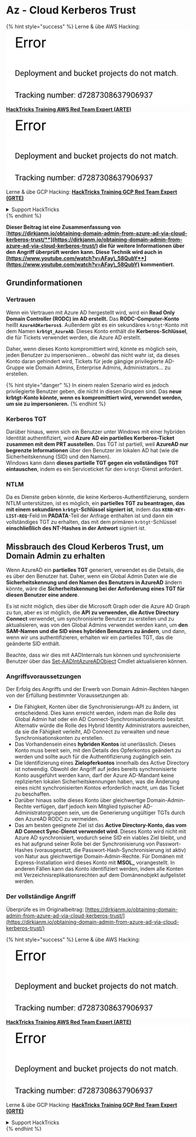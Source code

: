 # Az - Cloud Kerberos Trust

{% hint style="success" %}
Lerne & übe AWS Hacking:<img src="../../../../.gitbook/assets/image (1) (1).png" alt="" data-size="line">[**HackTricks Training AWS Red Team Expert (ARTE)**](https://training.hacktricks.xyz/courses/arte)<img src="../../../../.gitbook/assets/image (1) (1).png" alt="" data-size="line">\
Lerne & übe GCP Hacking: <img src="../../../../.gitbook/assets/image (2).png" alt="" data-size="line">[**HackTricks Training GCP Red Team Expert (GRTE)**<img src="../../../../.gitbook/assets/image (2).png" alt="" data-size="line">](https://training.hacktricks.xyz/courses/grte)

<details>

<summary>Support HackTricks</summary>

* Überprüfe die [**Abonnementpläne**](https://github.com/sponsors/carlospolop)!
* **Tritt der** 💬 [**Discord-Gruppe**](https://discord.gg/hRep4RUj7f) oder der [**Telegram-Gruppe**](https://t.me/peass) bei oder **folge** uns auf **Twitter** 🐦 [**@hacktricks\_live**](https://twitter.com/hacktricks\_live)**.**
* **Teile Hacking-Tricks, indem du PRs zu den** [**HackTricks**](https://github.com/carlospolop/hacktricks) und [**HackTricks Cloud**](https://github.com/carlospolop/hacktricks-cloud) GitHub-Repos einreichst.

</details>
{% endhint %}

**Dieser Beitrag ist eine Zusammenfassung von** [**https://dirkjanm.io/obtaining-domain-admin-from-azure-ad-via-cloud-kerberos-trust/**](https://dirkjanm.io/obtaining-domain-admin-from-azure-ad-via-cloud-kerberos-trust/) **die für weitere Informationen über den Angriff überprüft werden kann. Diese Technik wird auch in** [**https://www.youtube.com/watch?v=AFay\_58QubY**](https://www.youtube.com/watch?v=AFay\_58QubY)** kommentiert.**

## Grundinformationen

### Vertrauen

Wenn ein Vertrauen mit Azure AD hergestellt wird, wird ein **Read Only Domain Controller (RODC) im AD erstellt.** Das **RODC-Computer-Konto** heißt **`AzureADKerberos$`**. Außerdem gibt es ein sekundäres `krbtgt`-Konto mit dem Namen **`krbtgt_AzureAD`**. Dieses Konto enthält die **Kerberos-Schlüssel**, die für Tickets verwendet werden, die Azure AD erstellt.

Daher, wenn dieses Konto kompromittiert wird, könnte es möglich sein, jeden Benutzer zu impersonieren... obwohl das nicht wahr ist, da dieses Konto daran gehindert wird, Tickets für jede gängige privilegierte AD-Gruppe wie Domain Admins, Enterprise Admins, Administrators... zu erstellen.

{% hint style="danger" %}
In einem realen Szenario wird es jedoch privilegierte Benutzer geben, die nicht in diesen Gruppen sind. Das **neue krbtgt-Konto könnte, wenn es kompromittiert wird, verwendet werden, um sie zu impersonieren.**
{% endhint %}

### Kerberos TGT

Darüber hinaus, wenn sich ein Benutzer unter Windows mit einer hybriden Identität authentifiziert, wird **Azure AD ein partielles Kerberos-Ticket zusammen mit dem PRT ausstellen.** Das TGT ist partiell, weil **AzureAD nur begrenzte Informationen** über den Benutzer im lokalen AD hat (wie die Sicherheitskennung (SID) und den Namen).\
Windows kann dann **dieses partielle TGT gegen ein vollständiges TGT eintauschen**, indem es ein Serviceticket für den `krbtgt`-Dienst anfordert.

### NTLM

Da es Dienste geben könnte, die keine Kerberos-Authentifizierung, sondern NTLM unterstützen, ist es möglich, ein **partielles TGT zu beantragen, das mit einem sekundären `krbtgt`-Schlüssel signiert ist**, indem das **`KERB-KEY-LIST-REQ`**-Feld im **PADATA**-Teil der Anfrage enthalten ist und dann ein vollständiges TGT zu erhalten, das mit dem primären `krbtgt`-Schlüssel **einschließlich des NT-Hashes in der Antwort** signiert ist.

## Missbrauch des Cloud Kerberos Trust, um Domain Admin zu erhalten <a href="#abusing-cloud-kerberos-trust-to-obtain-domain-admin" id="abusing-cloud-kerberos-trust-to-obtain-domain-admin"></a>

Wenn AzureAD ein **partielles TGT** generiert, verwendet es die Details, die es über den Benutzer hat. Daher, wenn ein Global Admin Daten wie die **Sicherheitskennung und den Namen des Benutzers in AzureAD** ändern könnte, wäre die **Sicherheitskennung bei der Anforderung eines TGT für diesen Benutzer eine andere**.

Es ist nicht möglich, dies über die Microsoft Graph oder die Azure AD Graph zu tun, aber es ist möglich, die **API zu verwenden, die Active Directory Connect** verwendet, um synchronisierte Benutzer zu erstellen und zu aktualisieren, was von den Global Admins verwendet werden kann, um **den SAM-Namen und die SID eines hybriden Benutzers zu ändern**, und dann, wenn wir uns authentifizieren, erhalten wir ein partielles TGT, das die geänderte SID enthält.

Beachte, dass wir dies mit AADInternals tun können und synchronisierte Benutzer über das [Set-AADIntAzureADObject](https://aadinternals.com/aadinternals/#set-aadintazureadobject-a) Cmdlet aktualisieren können.

### Angriffsvoraussetzungen <a href="#attack-prerequisites" id="attack-prerequisites"></a>

Der Erfolg des Angriffs und der Erwerb von Domain Admin-Rechten hängen von der Erfüllung bestimmter Voraussetzungen ab:

* Die Fähigkeit, Konten über die Synchronisierungs-API zu ändern, ist entscheidend. Dies kann erreicht werden, indem man die Rolle des Global Admin hat oder ein AD Connect-Synchronisationskonto besitzt. Alternativ würde die Rolle des Hybrid Identity Administrators ausreichen, da sie die Fähigkeit verleiht, AD Connect zu verwalten und neue Synchronisationskonten zu erstellen.
* Das Vorhandensein eines **hybriden Kontos** ist unerlässlich. Dieses Konto muss bereit sein, mit den Details des Opferkontos geändert zu werden und sollte auch für die Authentifizierung zugänglich sein.
* Die Identifizierung eines **Zielopferkontos** innerhalb des Active Directory ist notwendig. Obwohl der Angriff auf jedes bereits synchronisierte Konto ausgeführt werden kann, darf der Azure AD-Mandant keine replizierten lokalen Sicherheitskennungen haben, was die Änderung eines nicht synchronisierten Kontos erforderlich macht, um das Ticket zu beschaffen.
* Darüber hinaus sollte dieses Konto über gleichwertige Domain-Admin-Rechte verfügen, darf jedoch kein Mitglied typischer AD-Administratorgruppen sein, um die Generierung ungültiger TGTs durch den AzureAD RODC zu vermeiden.
* Das am besten geeignete Ziel ist das **Active Directory-Konto, das vom AD Connect Sync-Dienst verwendet wird**. Dieses Konto wird nicht mit Azure AD synchronisiert, wodurch seine SID ein viables Ziel bleibt, und es hat aufgrund seiner Rolle bei der Synchronisierung von Passwort-Hashes (vorausgesetzt, die Passwort-Hash-Synchronisierung ist aktiv) von Natur aus gleichwertige Domain-Admin-Rechte. Für Domänen mit Express-Installation wird dieses Konto mit **MSOL\_** vorangestellt. In anderen Fällen kann das Konto identifiziert werden, indem alle Konten mit Verzeichnisreplikationsrechten auf dem Domänenobjekt aufgelistet werden.

### Der vollständige Angriff <a href="#the-full-attack" id="the-full-attack"></a>

Überprüfe es im Originalbeitrag: [https://dirkjanm.io/obtaining-domain-admin-from-azure-ad-via-cloud-kerberos-trust/](https://dirkjanm.io/obtaining-domain-admin-from-azure-ad-via-cloud-kerberos-trust/)

{% hint style="success" %}
Lerne & übe AWS Hacking:<img src="../../../../.gitbook/assets/image (1) (1).png" alt="" data-size="line">[**HackTricks Training AWS Red Team Expert (ARTE)**](https://training.hacktricks.xyz/courses/arte)<img src="../../../../.gitbook/assets/image (1) (1).png" alt="" data-size="line">\
Lerne & übe GCP Hacking: <img src="../../../../.gitbook/assets/image (2).png" alt="" data-size="line">[**HackTricks Training GCP Red Team Expert (GRTE)**<img src="../../../../.gitbook/assets/image (2).png" alt="" data-size="line">](https://training.hacktricks.xyz/courses/grte)

<details>

<summary>Support HackTricks</summary>

* Überprüfe die [**Abonnementpläne**](https://github.com/sponsors/carlospolop)!
* **Tritt der** 💬 [**Discord-Gruppe**](https://discord.gg/hRep4RUj7f) oder der [**Telegram-Gruppe**](https://t.me/peass) bei oder **folge** uns auf **Twitter** 🐦 [**@hacktricks\_live**](https://twitter.com/hacktricks\_live)**.**
* **Teile Hacking-Tricks, indem du PRs zu den** [**HackTricks**](https://github.com/carlospolop/hacktricks) und [**HackTricks Cloud**](https://github.com/carlospolop/hacktricks-cloud) GitHub-Repos einreichst.

</details>
{% endhint %}
